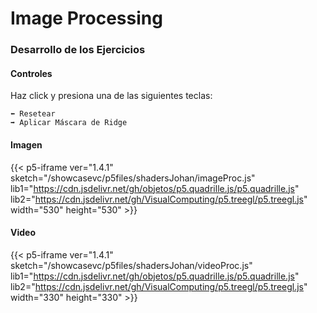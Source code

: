 # Image Processing

### **Desarrollo de los Ejercicios**
#### Controles
Haz click y presiona una de las siguientes teclas:

    ⬅️ Resetear
    ➡️ Aplicar Máscara de Ridge

#### Imagen
{{< p5-iframe ver="1.4.1" sketch="/showcasevc/p5files/shadersJohan/imageProc.js" lib1="https://cdn.jsdelivr.net/gh/objetos/p5.quadrille.js/p5.quadrille.js" lib2="https://cdn.jsdelivr.net/gh/VisualComputing/p5.treegl/p5.treegl.js" width="530" height="530" >}}

#### Video
{{< p5-iframe ver="1.4.1" sketch="/showcasevc/p5files/shadersJohan/videoProc.js" lib1="https://cdn.jsdelivr.net/gh/objetos/p5.quadrille.js/p5.quadrille.js" lib2="https://cdn.jsdelivr.net/gh/VisualComputing/p5.treegl/p5.treegl.js" width="330" height="330" >}}
